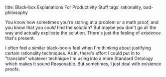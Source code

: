 title: Black-box Explanations For Productivity Stuff
tags: rationality, bad-philosophy

You know how sometimes you're staring at a problem or a math proof, and you know that you *could* find the solution? But maybe you don't go all the way and actually explicate the solution. There's just the feeling of *existence* that's present.

I often feel a similar black-box-y feel when I'm thinking about justifying certain rationality techniques. As in, there's effort I could put in to "translate" whatever technique I'm using into a more Standard Ontology which makes it sound Reasonable. But sometimes, I just deal with existence proofs.